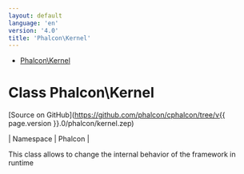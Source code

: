 ```yaml
---
layout: default
language: 'en'
version: '4.0'
title: 'Phalcon\Kernel'
---
```


* [Phalcon\Kernel](#Kernel)
        
<h1 id="Kernel">Class Phalcon\Kernel</h1>

[Source on GitHub](https://github.com/phalcon/cphalcon/tree/v{{ page.version }}.0/phalcon/kernel.zep)

| Namespace  | Phalcon |

This class allows to change the internal behavior of the framework in runtime

